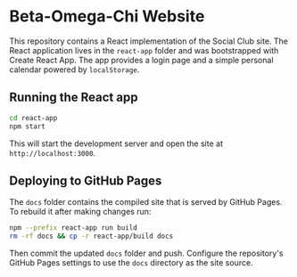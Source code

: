# Beta-Omega-Chi Website

This repository contains a React implementation of the Social Club site. The React
application lives in the `react-app` folder and was bootstrapped with Create React
App. The app provides a login page and a simple personal calendar powered by
`localStorage`.

## Running the React app

```bash
cd react-app
npm start
```

This will start the development server and open the site at
`http://localhost:3000`.

## Deploying to GitHub Pages

The `docs` folder contains the compiled site that is served by GitHub Pages. To
rebuild it after making changes run:

```bash
npm --prefix react-app run build
rm -rf docs && cp -r react-app/build docs
```

Then commit the updated `docs` folder and push. Configure the repository's
GitHub Pages settings to use the `docs` directory as the site source.

